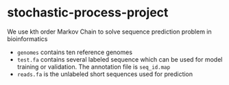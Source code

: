 # stochastic-process-project
We use kth order Markov Chain to solve sequence prediction problem in bioinformatics

+ `genomes` contains ten reference genomes
+ `test.fa` contains several labeled sequence which can be used for model training or validation. The annotation file is `seq_id.map`
+ `reads.fa` is the unlabeled short sequences used for prediction
